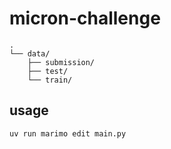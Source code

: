 # micron-challenge

```
.
└── data/
    ├── submission/
    ├── test/
    └── train/
```

## usage

```bash
uv run marimo edit main.py
```
